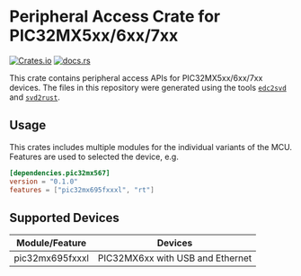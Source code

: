 # Peripheral Access Crate for PIC32MX5xx/6xx/7xx

[![Crates.io](https://img.shields.io/crates/v/pic32mx567.svg)](https://crates.io/crates/pic32mx567)
[![docs.rs](https://img.shields.io/docsrs/pic32mx567.svg)](https://docs.rs/pic32mx567)

This crate contains peripheral access APIs for PIC32MX5xx/6xx/7xx devices. The
files in this repository were generated using the tools [`edc2svd`] and
[`svd2rust`].

[`edc2svd`]: https://github.com/kiffie/edc2svd
[`svd2rust`]: https://crates.io/crates/svd2rust

## Usage

This crates includes multiple modules for the individual variants of the MCU.
Features are used to selected the device, e.g.

```toml
[dependencies.pic32mx567]
version = "0.1.0"
features = ["pic32mx695fxxxl", "rt"]
```

## Supported Devices

| Module/Feature | Devices |
|:--------------:|:-------:|
| pic32mx695fxxxl | PIC32MX6xx with USB and Ethernet |
